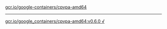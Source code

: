 [gcr.io/google-containers/cpvpa-amd64](https://hub.docker.com/r/sqeven/cpvpa-amd64/tags/) 

----
[gcr.io/google_containers/cpvpa-amd64:v0.6.0 √](https://hub.docker.com/r/sqeven/cpvpa-amd64/tags/)

